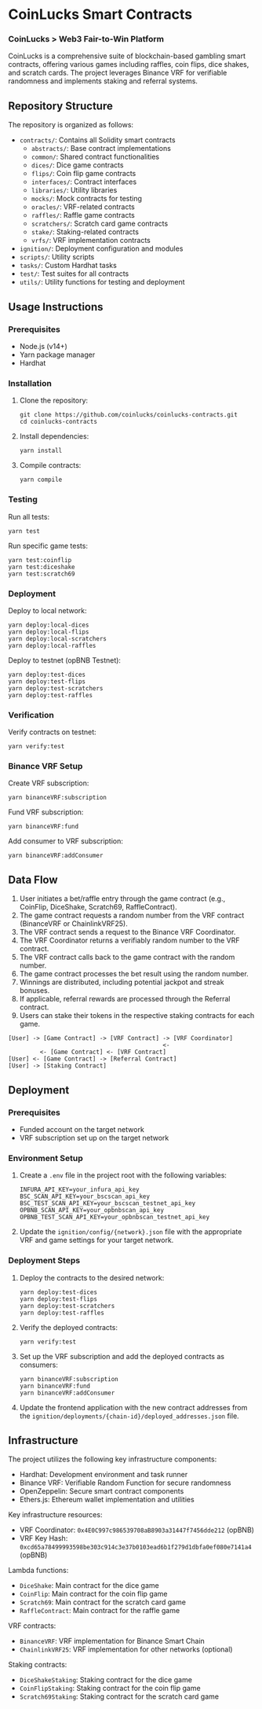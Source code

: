 # CoinLucks Smart Contracts

### CoinLucks > Web3 Fair-to-Win Platform

CoinLucks is a comprehensive suite of blockchain-based gambling smart contracts, offering various games including raffles, coin flips, dice shakes, and scratch cards. The project leverages Binance VRF for verifiable randomness and implements staking and referral systems.

## Repository Structure

The repository is organized as follows:

- `contracts/`: Contains all Solidity smart contracts
  - `abstracts/`: Base contract implementations
  - `common/`: Shared contract functionalities
  - `dices/`: Dice game contracts
  - `flips/`: Coin flip game contracts
  - `interfaces/`: Contract interfaces
  - `libraries/`: Utility libraries
  - `mocks/`: Mock contracts for testing
  - `oracles/`: VRF-related contracts
  - `raffles/`: Raffle game contracts
  - `scratchers/`: Scratch card game contracts
  - `stake/`: Staking-related contracts
  - `vrfs/`: VRF implementation contracts
- `ignition/`: Deployment configuration and modules
- `scripts/`: Utility scripts
- `tasks/`: Custom Hardhat tasks
- `test/`: Test suites for all contracts
- `utils/`: Utility functions for testing and deployment

## Usage Instructions

### Prerequisites

- Node.js (v14+)
- Yarn package manager
- Hardhat

### Installation

1. Clone the repository:
   ```
   git clone https://github.com/coinlucks/coinlucks-contracts.git
   cd coinlucks-contracts
   ```

2. Install dependencies:
   ```
   yarn install
   ```

3. Compile contracts:
   ```
   yarn compile
   ```

### Testing

Run all tests:
```
yarn test
```

Run specific game tests:
```
yarn test:coinflip
yarn test:diceshake
yarn test:scratch69
```

### Deployment

Deploy to local network:
```
yarn deploy:local-dices
yarn deploy:local-flips
yarn deploy:local-scratchers
yarn deploy:local-raffles
```

Deploy to testnet (opBNB Testnet):
```
yarn deploy:test-dices
yarn deploy:test-flips
yarn deploy:test-scratchers
yarn deploy:test-raffles
```

### Verification

Verify contracts on testnet:
```
yarn verify:test
```

### Binance VRF Setup

Create VRF subscription:
```
yarn binanceVRF:subscription
```

Fund VRF subscription:
```
yarn binanceVRF:fund
```

Add consumer to VRF subscription:
```
yarn binanceVRF:addConsumer
```

## Data Flow

1. User initiates a bet/raffle entry through the game contract (e.g., CoinFlip, DiceShake, Scratch69, RaffleContract).
2. The game contract requests a random number from the VRF contract (BinanceVRF or ChainlinkVRF25).
3. The VRF contract sends a request to the Binance VRF Coordinator.
4. The VRF Coordinator returns a verifiably random number to the VRF contract.
5. The VRF contract calls back to the game contract with the random number.
6. The game contract processes the bet result using the random number.
7. Winnings are distributed, including potential jackpot and streak bonuses.
8. If applicable, referral rewards are processed through the Referral contract.
9. Users can stake their tokens in the respective staking contracts for each game.

```
[User] -> [Game Contract] -> [VRF Contract] -> [VRF Coordinator]
                                            <-
         <- [Game Contract] <- [VRF Contract]
[User] <- [Game Contract] -> [Referral Contract]
[User] -> [Staking Contract]
```

## Deployment

### Prerequisites

- Funded account on the target network
- VRF subscription set up on the target network

### Environment Setup

1. Create a `.env` file in the project root with the following variables:
   ```
   INFURA_API_KEY=your_infura_api_key
   BSC_SCAN_API_KEY=your_bscscan_api_key
   BSC_TEST_SCAN_API_KEY=your_bscscan_testnet_api_key
   OPBNB_SCAN_API_KEY=your_opbnbscan_api_key
   OPBNB_TEST_SCAN_API_KEY=your_opbnbscan_testnet_api_key
   ```

2. Update the `ignition/config/{network}.json` file with the appropriate VRF and game settings for your target network.

### Deployment Steps

1. Deploy the contracts to the desired network:
   ```
   yarn deploy:test-dices
   yarn deploy:test-flips
   yarn deploy:test-scratchers
   yarn deploy:test-raffles
   ```

2. Verify the deployed contracts:
   ```
   yarn verify:test
   ```

3. Set up the VRF subscription and add the deployed contracts as consumers:
   ```
   yarn binanceVRF:subscription
   yarn binanceVRF:fund
   yarn binanceVRF:addConsumer
   ```

4. Update the frontend application with the new contract addresses from the `ignition/deployments/{chain-id}/deployed_addresses.json` file.

## Infrastructure

The project utilizes the following key infrastructure components:

- Hardhat: Development environment and task runner
- Binance VRF: Verifiable Random Function for secure randomness
- OpenZeppelin: Secure smart contract components
- Ethers.js: Ethereum wallet implementation and utilities

Key infrastructure resources:

- VRF Coordinator: `0x4E0C997c986539708aB8903a31447f7456dde212` (opBNB)
- VRF Key Hash: `0xcd65a78499993598be303c914c3e37b0103ead6b1f279d1dbfa0ef080e7141a4` (opBNB)

Lambda functions:
- `DiceShake`: Main contract for the dice game
- `CoinFlip`: Main contract for the coin flip game
- `Scratch69`: Main contract for the scratch card game
- `RaffleContract`: Main contract for the raffle game

VRF contracts:
- `BinanceVRF`: VRF implementation for Binance Smart Chain
- `ChainlinkVRF25`: VRF implementation for other networks (optional)

Staking contracts:
- `DiceShakeStaking`: Staking contract for the dice game
- `CoinFlipStaking`: Staking contract for the coin flip game
- `Scratch69Staking`: Staking contract for the scratch card game